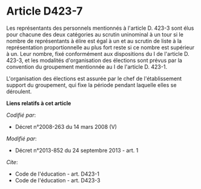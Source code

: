 # Article D423-7

Les représentants des personnels mentionnés à l'article D. 423-3 sont élus pour chacune des deux catégories au scrutin
uninominal à un tour si le nombre de représentants à élire est égal à un et au scrutin de liste à la représentation
proportionnelle au plus fort reste si ce nombre est supérieur à un. Leur nombre, fixé conformément aux dispositions du I de
l'article D. 423-3, et les modalités d'organisation des élections sont prévus par la convention du groupement mentionnée au I
de l'article D. 423-1. 

L'organisation des élections est assurée par le chef de l'établissement support du groupement, qui fixe la période pendant
laquelle elles se déroulent.

**Liens relatifs à cet article**

_Codifié par_:

  - Décret n°2008-263 du 14 mars 2008 (V)

_Modifié par_:

  - Décret n°2013-852 du 24 septembre 2013 - art. 1

_Cite_:

  - Code de l'éducation - art. D423-1
  - Code de l'éducation - art. D423-3
